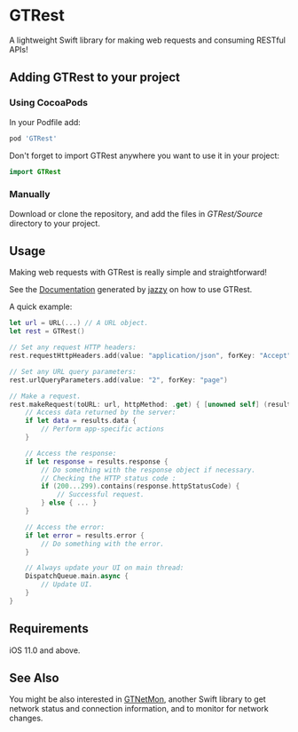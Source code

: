 # GTRest
A lightweight Swift library for making web requests and consuming RESTful APIs!

## Adding GTRest to your project

### Using CocoaPods

In your Podfile add:

```ruby
pod 'GTRest'
```

Don't forget to import GTRest anywhere you want to use it in your project:

```swift
import GTRest
```

### Manually

Download or clone the repository, and add the files in *GTRest/Source* directory to your project.

## Usage

Making web requests with GTRest is really simple and straightforward!

See the [Documentation](https://gtiapps.com/docs/gtrest/index.html) generated by [jazzy](https://github.com/realm/jazzy) on how to use GTRest.

A quick example:

```swift
let url = URL(...) // A URL object.
let rest = GTRest()

// Set any request HTTP headers:
rest.requestHttpHeaders.add(value: "application/json", forKey: "Accept")

// Set any URL query parameters:
rest.urlQueryParameters.add(value: "2", forKey: "page")

// Make a request.
rest.makeRequest(toURL: url, httpMethod: .get) { [unowned self] (results) in // or [weak self] (results) in
    // Access data returned by the server:
    if let data = results.data {
        // Perform app-specific actions
    }

    // Access the response:
    if let response = results.response {
        // Do something with the response object if necessary.
        // Checking the HTTP status code :
        if (200...299).contains(response.httpStatusCode) {
            // Successful request.
        } else { ... }
    }

    // Access the error:
    if let error = results.error {
        // Do something with the error.
    }

    // Always update your UI on main thread:
    DispatchQueue.main.async {
        // Update UI.
    }
}
```

## Requirements

iOS 11.0 and above.

## See Also

You might be also interested in [GTNetMon](https://github.com/gabrieltheodoropoulos/GTNetMon), another Swift library to get network status and connection information, and to monitor for network changes.
